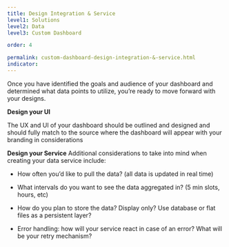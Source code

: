 ```yaml
---
title: Design Integration & Service
level1: Solutions
level2: Data
level3: Custom Dashboard

order: 4

permalink: custom-dashboard-design-integration-&-service.html
indicator:
---
```


Once you have identified the goals and audience of your dashboard and determined what data points to utilize, you’re ready to move forward with your designs. 

**Design your UI** 

The UX and UI of  your dashboard should be outlined and designed and should fully match to the source where the dashboard will appear with your branding in considerations 


**Design your Service**
Additional considerations to take into mind when creating your data service include:

* How often you’d like to pull the data? (all data is updated in real time)

* What intervals do you want to see the data aggregated in? (5 min slots, hours, etc)

* How do you plan to store the data? Display only? Use database or flat files as  a persistent layer? 

* Error handling: how will your service react in case of an error? What will be your retry mechanism?